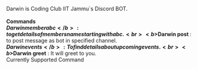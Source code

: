 Darwin is Coding Club IIT Jammu`s Discord BOT.<br><br><b>Commands</b><br>
<b>$Darwin member abc</b> : to get details of members name starting with abc.<br>
<b>$Darwin post <channel> <msg></b> : to post message as bot in specified channel.<br>
<b>$Darwin events</b> : To find details about upcoming events.<br> 
<b>$Darwin greet</b> : It will greet to you.<br>Currently Supported Command<br>
